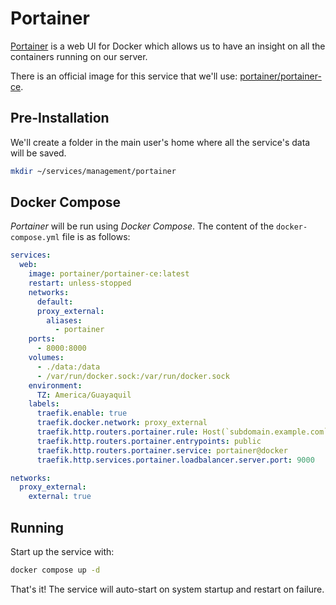 # Portainer

[Portainer](https://www.portainer.io/) is a web UI for Docker which allows us to have an insight on all the containers running on our server.

There is an official image for this service that we'll use: [portainer/portainer-ce](https://hub.docker.com/r/portainer/portainer-ce).

## Pre-Installation

We'll create a folder in the main user's home where all the service's data will be saved.

```bash
mkdir ~/services/management/portainer
```

## Docker Compose

*Portainer* will be run using *Docker Compose*. The content of the `docker-compose.yml` file is as follows:

```yaml
services:
  web:
    image: portainer/portainer-ce:latest
    restart: unless-stopped
    networks:
      default:
      proxy_external:
        aliases:
          - portainer
    ports:
      - 8000:8000
    volumes:
      - ./data:/data
      - /var/run/docker.sock:/var/run/docker.sock
    environment:
      TZ: America/Guayaquil
    labels:
      traefik.enable: true
      traefik.docker.network: proxy_external
      traefik.http.routers.portainer.rule: Host(`subdomain.example.com`)
      traefik.http.routers.portainer.entrypoints: public
      traefik.http.routers.portainer.service: portainer@docker
      traefik.http.services.portainer.loadbalancer.server.port: 9000

networks:
  proxy_external:
    external: true
```

## Running

Start up the service with:

```bash
docker compose up -d
```

That's it! The service will auto-start on system startup and restart on failure.
